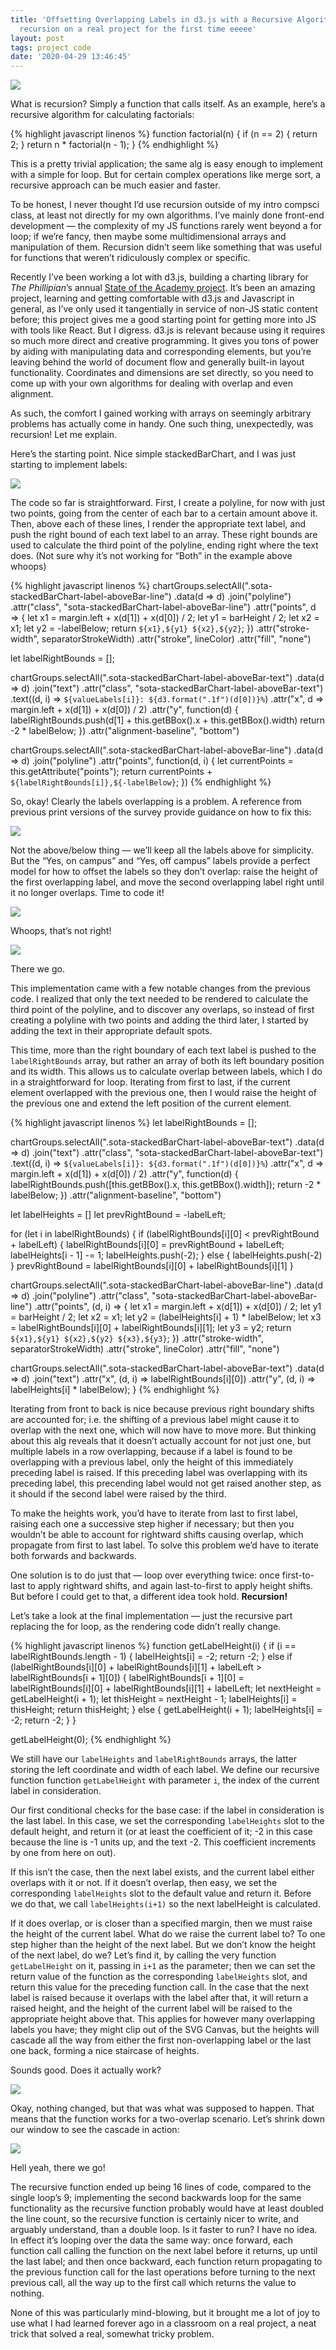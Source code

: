 ```yaml
---
title: 'Offsetting Overlapping Labels in d3.js with a Recursive Algorithm, or: using
  recursion on a real project for the first time eeeee'
layout: post
tags: project code
date: '2020-04-29 13:46:45'
---
```


![](/blog/2020-04/raise3.png)

What is recursion? Simply a function that calls itself. As an example, here’s a recursive algorithm for calculating factorials:

{% highlight javascript linenos %}
function factorial(n) {
    if (n == 2) {
        return 2;
    }
    return n * factorial(n - 1);
}
{% endhighlight %}

This is a pretty trivial application; the same alg is easy enough to implement with a simple for loop. But for certain complex operations like merge sort, a recursive approach can be much easier and faster.

To be honest, I never thought I’d use recursion outside of my intro compsci class, at least not directly for my own algorithms. I’ve mainly done front-end development — the complexity of my JS functions rarely went beyond a for loop; if we’re fancy, then maybe some multidimensional arrays and manipulation of them. Recursion didn’t seem like something that was useful for functions that weren’t ridiculously complex or specific.

Recently I’ve been working a lot with d3.js, building a charting library for *The Phillipian*’s annual [State of the Academy project](http://pdf.phillipian.net/2019/05102019.pdf). It’s been an amazing project, learning and getting comfortable with d3.js and Javascript in general, as I’ve only used it tangentially in service of non-JS static content before; this project gives me a good starting point for getting more into JS with tools like React. But I digress. d3.js is relevant because using it requires so much more direct and creative programming. It gives you tons of power by aiding with manipulating data and corresponding elements, but you’re leaving behind the world of document flow and generally built-in layout functionality. Coordinates and dimensions are set directly, so you need to come up with your own algorithms for dealing with overlap and even alignment.

As such, the comfort I gained working with arrays on seemingly arbitrary problems has actually come in handy. One such thing, unexpectedly, was recursion! Let me explain.

Here’s the starting point. Nice simple stackedBarChart, and I was just starting to implement labels:


![](/blog/2020-04/startingpoint.png)


The code so far is straightforward. First, I create a polyline, for now with just two points, going from the center of each bar to a certain amount above it. Then, above each of these lines, I render the appropriate text label, and push the right bound of each text label to an array. These right bounds are used to calculate the third point of the polyline, ending right where the text does. (Not sure why it’s not working for “Both” in the example above whoops)

{% highlight javascript linenos %}
chartGroups.selectAll(".sota-stackedBarChart-label-aboveBar-line")
    .data(d => d)
    .join("polyline")
    .attr("class", "sota-stackedBarChart-label-aboveBar-line")
    .attr("points", d => {
        let x1 = margin.left + x(d[1]) + x(d[0]) / 2;
        let y1 = barHeight / 2;
        let x2 = x1;
        let y2 = -labelBelow;
        return `${x1},${y1} ${x2},${y2}`;
    })
    .attr("stroke-width", separatorStrokeWidth)
    .attr("stroke", lineColor)
    .attr("fill", "none")

let labelRightBounds = [];

chartGroups.selectAll(".sota-stackedBarChart-label-aboveBar-text")
    .data(d => d)
    .join("text")
    .attr("class", "sota-stackedBarChart-label-aboveBar-text")
    .text((d, i) => `${valueLabels[i]}: ${d3.format(".1f")(d[0])}%`)
    .attr("x", d => margin.left + x(d[1]) + x(d[0]) / 2)
    .attr("y", function(d) {
        labelRightBounds.push(d[1] + this.getBBox().x + this.getBBox().width)
        return -2 * labelBelow;
    })
    .attr("alignment-baseline", "bottom")

chartGroups.selectAll(".sota-stackedBarChart-label-aboveBar-line")
    .data(d => d)
    .join("polyline")
    .attr("points", function(d, i) {
        let currentPoints = this.getAttribute("points");
        return currentPoints + ` ${labelRightBounds[i]},${-labelBelow}`;
    })
{% endhighlight %}

So, okay! Clearly the labels overlapping is a problem. A reference from previous print versions of the survey provide guidance on how to fix this:


![](/blog/2020-04/ref1.png)


Not the above/below thing — we’ll keep all the labels above for simplicity. But the “Yes, on campus” and “Yes, off campus” labels provide a perfect model for how to offset the labels so they don’t overlap: raise the height of the first overlapping label, and move the second overlapping label right until it no longer overlaps. Time to code it!


![](/blog/2020-04/raise1.png)


Whoops, that’s not right!


![](/blog/2020-04/raise2.png)


There we go.

This implementation came with a few notable changes from the previous code. I realized that only the text needed to be rendered to calculate the third point of the polyline, and to discover any overlaps, so instead of first creating a polyline with two points and adding the third later, I started by adding the text in their appropriate default spots.

This time, more than the right boundary of each text label is pushed to the `labelRightBounds` array, but rather an array of both its left boundary position and its width. This allows us to calculate overlap between labels, which I do in a straightforward for loop. Iterating from first to last, if the current element overlapped with the previous one, then I would raise the height of the previous one and extend the left position of the current element.

{% highlight javascript linenos %}
let labelRightBounds = [];

chartGroups.selectAll(".sota-stackedBarChart-label-aboveBar-text")
    .data(d => d)
    .join("text")
    .attr("class", "sota-stackedBarChart-label-aboveBar-text")
    .text((d, i) => `${valueLabels[i]}: ${d3.format(".1f")(d[0])}%`)
    .attr("x", d => margin.left + x(d[1]) + x(d[0]) / 2)
    .attr("y", function(d) {
        labelRightBounds.push([this.getBBox().x, this.getBBox().width]);
        return -2 * labelBelow;
    })
    .attr("alignment-baseline", "bottom")

let labelHeights = []
let prevRightBound = -labelLeft;

for (let i in labelRightBounds) {
    if (labelRightBounds[i][0] < prevRightBound + labelLeft) {
        labelRightBounds[i][0] = prevRightBound + labelLeft;
        labelHeights[i - 1] -= 1;
        labelHeights.push(-2);
    } else {
        labelHeights.push(-2)
    }
    prevRightBound = labelRightBounds[i][0] + labelRightBounds[i][1]
}

chartGroups.selectAll(".sota-stackedBarChart-label-aboveBar-line")
    .data(d => d)
    .join("polyline")
    .attr("class", "sota-stackedBarChart-label-aboveBar-line")
    .attr("points", (d, i) => {
        let x1 = margin.left + x(d[1]) + x(d[0]) / 2;
        let y1 = barHeight / 2;
        let x2 = x1;
        let y2 = (labelHeights[i] + 1) * labelBelow;
        let x3 = labelRightBounds[i][0] + labelRightBounds[i][1];
        let y3 = y2;
        return `${x1},${y1} ${x2},${y2} ${x3},${y3}`;
    })
    .attr("stroke-width", separatorStrokeWidth)
    .attr("stroke", lineColor)
    .attr("fill", "none")

chartGroups.selectAll(".sota-stackedBarChart-label-aboveBar-text")
    .data(d => d)
    .join("text")
    .attr("x", (d, i) => labelRightBounds[i][0])
    .attr("y", (d, i) => labelHeights[i] * labelBelow);
}
{% endhighlight %}

Iterating from front to back is nice because previous right boundary shifts are accounted for; i.e. the shifting of a previous label might cause it to overlap with the next one, which will now have to move more. But thinking about this alg reveals that it doesn’t actually account for not just one, but multiple labels in a row overlapping, because if a label is found to be overlapping with a previous label, only the height of this immediately preceding label is raised. If this preceding label was overlapping with its preceding label, this precending label would not get raised another step, as it should if the second label were raised by the third.

To make the heights work, you’d have to iterate from last to first label, raising each one a successive step higher if necessary; but then you wouldn’t be able to account for rightward shifts causing overlap, which propagate from first to last label. To solve this problem we’d have to iterate both forwards and backwards.

One solution is to do just that — loop over everything twice: once first-to-last to apply rightward shifts, and again last-to-first to apply height shifts. But before I could get to that, a different idea took hold. **Recursion!**

Let’s take a look at the final implementation — just the recursive part replacing the for loop, as the rendering code didn’t really change.

{% highlight javascript linenos %}
function getLabelHeight(i) {
    if (i == labelRightBounds.length - 1) {
        labelHeights[i] = -2;
        return -2;
    } else if (labelRightBounds[i][0] + labelRightBounds[i][1] + labelLeft > labelRightBounds[i + 1][0]) {
        labelRightBounds[i + 1][0] = labelRightBounds[i][0] + labelRightBounds[i][1] + labelLeft;
        let nextHeight = getLabelHeight(i + 1);
        let thisHeight = nextHeight - 1;
        labelHeights[i] = thisHeight;
        return thisHeight;
    } else {
        getLabelHeight(i + 1);
        labelHeights[i] = -2;
        return -2;
    }
}

getLabelHeight(0);
{% endhighlight %}

We still have our `labelHeights` and `labelRightBounds` arrays, the latter storing the left coordinate and width of each label. We define our recursive function function `getLabelHeight` with parameter `i`, the index of the current label in consideration.

Our first conditional checks for the base case: if the label in consideration is the last label. In this case, we set the corresponding `labelHeights` slot to the default height, and return it (or at least the coefficient of it; -2 in this case because the line is -1 units up, and the text -2. This coefficient increments by one from here on out).

If this isn’t the case, then the next label exists, and the current label either overlaps with it or not. If it doesn’t overlap, then easy, we set the corresponding `labelHeights` slot to the default value and return it. Before we do that, we call `labelHeights(i+1)` so the next labelHeight is calculated.

If it does overlap, or is closer than a specified margin, then we must raise the height of the current label. What do we raise the current label to? To one step higher than the height of the next label. But we don’t know the height of the next label, do we? Let’s find it, by calling the very function `getLabelHeight` on it, passing in `i+1` as the parameter; then we can set the return value of the function as the corresponding `labelHeights`  slot, and return this value for the preceding function call. In the case that the next label is raised because it overlaps with the label after that, it will return a raised height, and the height of the current label will be raised to the appropriate height above that. This applies for however many overlapping labels you have; they might clip out of the SVG Canvas, but the heights will cascade all the way from either the first non-overlapping label or the last one back, forming a nice staircase of heights.

Sounds good. Does it actually work?


![](/blog/2020-04/raise2.png)


Okay, nothing changed, but that was what was supposed to happen. That means that the function works for a two-overlap scenario. Let’s shrink down our window to see the cascade in action:


![](/blog/2020-04/raise3.png)


Hell yeah, there we go!

The recursive function ended up being 16 lines of code, compared to the single loop’s 9; implementing the second backwards loop for the same functionality as the recursive function probably would have at least doubled the line count, so the recursive function is certainly nicer to write, and arguably understand, than a double loop. Is it faster to run? I have no idea. In effect it’s looping over the data the same way: once forward, each function call calling the function on the next label before it returns, up until the last label; and then once backward, each function return propagating to the previous function call for the last operations before turning to the next previous call, all the way up to the first call which returns the value to nothing.

None of this was particularly mind-blowing, but it brought me a lot of joy to use what I had learned forever ago in a classroom on a real project, a neat trick that solved a real, somewhat tricky problem.